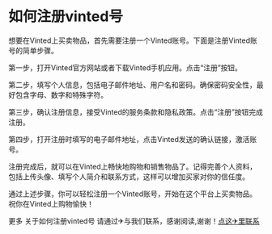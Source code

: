 # 如何注册vinted号

想要在Vinted上买卖物品，首先需要注册一个Vinted账号。下面是注册Vinted账号的简单步骤。

第一步，打开Vinted官方网站或者下载Vinted手机应用。点击“注册”按钮。

第二步，填写个人信息，包括电子邮件地址、用户名和密码。确保密码安全性，最好包含字母、数字和特殊字符。

第三步，确认注册信息，接受Vinted的服务条款和隐私政策。点击“注册”按钮完成注册。

第四步，打开注册时填写的电子邮件地址，点击Vinted发送的确认链接，激活账号。

注册完成后，就可以在Vinted上畅快地购物和销售物品了。记得完善个人资料，包括上传头像、填写个人简介和联系方式，这样可以增加买家对你的信任度。

通过上述步骤，你可以轻松注册一个Vinted账号，开始在这个平台上买卖物品。祝你在Vinted上购物愉快！

更多 关于如何注册vinted号 请通过✈与我们联系，感谢阅读,谢谢！[点这✈里联系](https://lm.k02.cc)